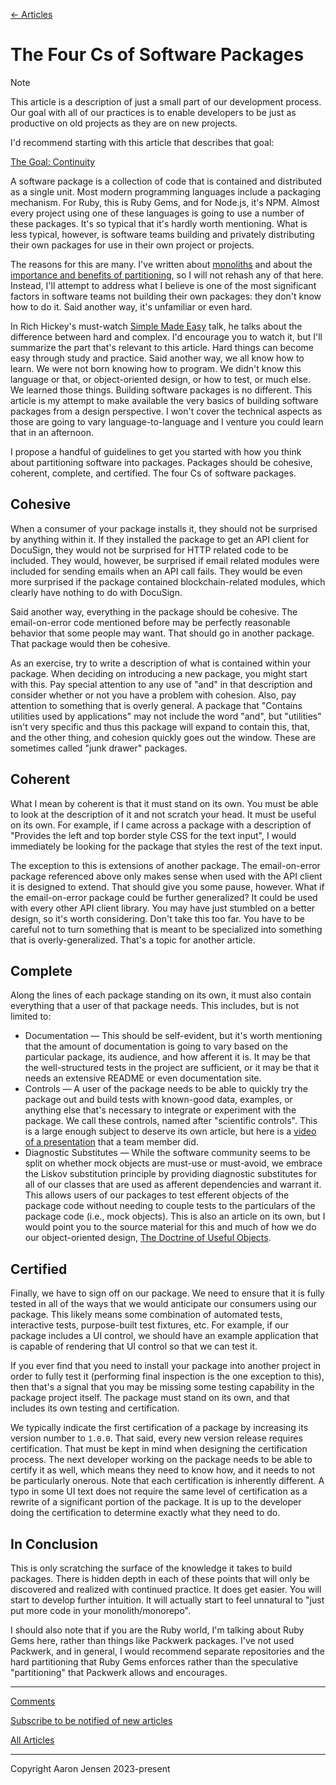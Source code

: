 [← Articles](README.md#articles)

# The Four Cs of Software Packages

> [!NOTE]
> This article is a description of just a small part of our development process. Our goal with all of our practices is to enable developers to be just as productive on old projects as they are on new projects.
>
> I'd recommend starting with this article that describes that goal:
>
> [The Goal: Continuity](./continuity.md)

A software package is a collection of code that is contained and distributed as a single unit. Most modern programming languages include a packaging mechanism. For Ruby, this is Ruby Gems, and for Node.js, it's NPM. Almost every project using one of these languages is going to use a number of these packages. It's so typical that it's hardly worth mentioning. What is less typical, however, is software teams building and privately distributing their own packages for use in their own project or projects.

The reasons for this are many. I've written about [monoliths](./monoliths.md) and about the [importance and benefits of partitioning](./partitions-and-compositions.md), so I will not rehash any of that here. Instead, I'll attempt to address what I believe is one of the most significant factors in software teams not building their own packages: they don't know how to do it. Said another way, it's unfamiliar or even hard.

In Rich Hickey's must-watch [Simple Made Easy](https://www.youtube.com/watch?v=SxdOUGdseq4) talk, he talks about the difference between hard and complex. I'd encourage you to watch it, but I'll summarize the part that's relevant to this article. Hard things can become easy through study and practice. Said another way, we all know how to learn. We were not born knowing how to program. We didn't know this language or that, or object-oriented design, or how to test, or much else. We learned those things. Building software packages is no different. This article is my attempt to make available the very basics of building software packages from a design perspective. I won't cover the technical aspects as those are going to vary language-to-language and I venture you could learn that in an afternoon.

I propose a handful of guidelines to get you started with how you think about partitioning software into packages. Packages should be cohesive, coherent, complete, and certified. The four Cs of software packages.

## Cohesive

When a consumer of your package installs it, they should not be surprised by anything within it. If they installed the package to get an API client for DocuSign, they would not be surprised for HTTP related code to be included. They would, however, be surprised if email related modules were included for sending emails when an API call fails. They would be even more surprised if the package contained blockchain-related modules, which clearly have nothing to do with DocuSign.

Said another way, everything in the package should be cohesive. The email-on-error code mentioned before may be perfectly reasonable behavior that some people may want. That should go in another package. That package would then be cohesive.

As an exercise, try to write a description of what is contained within your package. When deciding on introducing a new package, you might start with this. Pay special attention to any use of "and" in that description and consider whether or not you have a problem with cohesion. Also, pay attention to something that is overly general. A package that "Contains utilities used by applications" may not include the word "and", but "utilities" isn't very specific and thus this package will expand to contain this, that, and the other thing, and cohesion quickly goes out the window. These are sometimes called "junk drawer" packages.

## Coherent

What I mean by coherent is that it must stand on its own. You must be able to look at the description of it and not scratch your head. It must be useful on its own. For example, if I came across a package with a description of "Provides the left and top border style CSS for the text input", I would immediately be looking for the package that styles the rest of the text input.

The exception to this is extensions of another package. The email-on-error package referenced above only makes sense when used with the API client it is designed to extend. That should give you some pause, however. What if the email-on-error package could be further generalized? It could be used with every other API client library. You may have just stumbled on a better design, so it's worth considering. Don't take this too far. You have to be careful not to turn something that is meant to be specialized into something that is overly-generalized. That's a topic for another article.

## Complete

Along the lines of each package standing on its own, it must also contain everything that a user of that package needs. This includes, but is not limited to:

- Documentation &mdash; This should be self-evident, but it's worth mentioning that the amount of documentation is going to vary based on the particular package, its audience, and how afferent it is. It may be that the well-structured tests in the project are sufficient, or it may be that it needs an extensive README or even documentation site.
- Controls &mdash; A user of the package needs to be able to quickly try the package out and build tests with known-good data, examples, or anything else that's necessary to integrate or experiment with the package. We call these controls, named after "scientific controls". This is a large enough subject to deserve its own article, but here is a [video of a presentation](https://www.youtube.com/watch?v=jsMxMV2QW78) that a team member did.
- Diagnostic Substitutes &mdash; While the software community seems to be split on whether mock objects are must-use or must-avoid, we embrace the Liskov substitution principle by providing diagnostic substitutes for all of our classes that are used as afferent dependencies and warrant it. This allows users of our packages to test efferent objects of the package code without needing to couple tests to the particulars of the package code (i.e., mock objects). This is also an article on its own, but I would point you to the source material for this and much of how we do our object-oriented design, [The Doctrine of Useful Objects](http://docs.eventide-project.org/user-guide/useful-objects.html).

## Certified

Finally, we have to sign off on our package. We need to ensure that it is fully tested in all of the ways that we would anticipate our consumers using our package. This likely means some combination of automated tests, interactive tests, purpose-built test fixtures, etc. For example, if our package includes a UI control, we should have an example application that is capable of rendering that UI control so that we can test it.

If you ever find that you need to install your package into another project in order to fully test it (performing final inspection is the one exception to this), then that's a signal that you may be missing some testing capability in the package project itself. The package must stand on its own, and that includes its own testing and certification.

We typically indicate the first certification of a package by increasing its version number to `1.0.0`. That said, every new version release requires certification. That must be kept in mind when designing the certification process. The next developer working on the package needs to be able to certify it as well, which means they need to know how, and it needs to not be particularly onerous. Note that each certification is inherently different. A typo in some UI text does not require the same level of certification as a rewrite of a significant portion of the package. It is up to the developer doing the certification to determine exactly what they need to do.

## In Conclusion

This is only scratching the surface of the knowledge it takes to build packages. There is hidden depth in each of these points that will only be discovered and realized with continued practice. It does get easier. You will start to develop further intuition. It will actually start to feel unnatural to "just put more code in your monolith/monorepo".

I should also note that if you are the Ruby world, I'm talking about Ruby Gems here, rather than things like Packwerk packages. I've not used Packwerk, and in general, I would recommend separate repositories and the hard partitioning that Ruby Gems enforces rather than the speculative "partitioning" that Packwerk allows and encourages.

---

[Comments](https://github.com/aaronjensen/software-development/discussions/9)

[Subscribe to be notified of new articles](https://github.com/aaronjensen/software-development/discussions/8)

[All Articles](https://github.com/aaronjensen/software-development/blob/master/README.md#articles)

---

Copyright Aaron Jensen 2023-present
